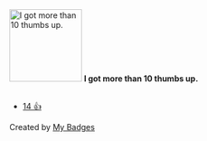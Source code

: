 <img src="https://my-badges.github.io/my-badges/thumbs-up-10.png" alt="I got more than 10 thumbs up." title="I got more than 10 thumbs up." width="128">
<strong>I got more than 10 thumbs up.</strong>
<br><br>

* <a href="https://github.com/volta-cli/volta/issues/1973">14 👍</a>


Created by <a href="https://github.com/my-badges/my-badges">My Badges</a>